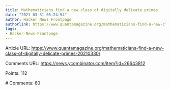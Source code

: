 ```yaml
---
title: Mathematicians find a new class of digitally delicate primes
date: "2021-03-31 05:24:54"
author: Hacker News Frontpage
authorlink: https://www.quantamagazine.org/mathematicians-find-a-new-class-of-digitally-delicate-primes-20210330/
tags:
- Hacker-News-Frontpage
---
```


<p>Article URL: <a href="https://www.quantamagazine.org/mathematicians-find-a-new-class-of-digitally-delicate-primes-20210330/">https://www.quantamagazine.org/mathematicians-find-a-new-class-of-digitally-delicate-primes-20210330/</a></p>
<p>Comments URL: <a href="https://news.ycombinator.com/item?id=26643812">https://news.ycombinator.com/item?id=26643812</a></p>
<p>Points: 112</p>
<p># Comments: 60</p>
